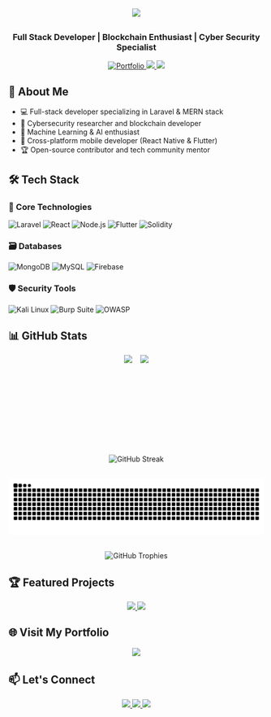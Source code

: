 <h1 align="center">
  <img src="https://readme-typing-svg.herokuapp.com?font=Righteous&size=35&duration=4000&color=38BDF8&center=true&vCenter=true&width=500&lines=Hi+There!+👋;I'm+Nipuna+Kaweya!" />
</h1>

<h3 align="center">Full Stack Developer | Blockchain Enthusiast | Cyber Security Specialist</h3>

<div align="center">
  <a href="https://nipunakaweya.com" target="_blank">
    <img src="https://img.shields.io/badge/My_Portfolio-FF5722?style=for-the-badge&logo=google-chrome&logoColor=white" alt="Portfolio" />
  </a>
  <a href="mailto:nipuna609@gmail.com">
    <img src="https://img.shields.io/badge/nipuna609@gmail.com-D14836?style=for-the-badge&logo=gmail&logoColor=white" />
  </a>
  <a href="https://www.linkedin.com/in/nipuna-prabashwara-673b82258/" target="_blank">
    <img src="https://img.shields.io/badge/LinkedIn-0A66C2?style=for-the-badge&logo=linkedin&logoColor=white" />
  </a>
</div>

## 🚀 About Me
- 💻 Full-stack developer specializing in Laravel & MERN stack
- 🔐 Cybersecurity researcher and blockchain developer
- 🤖 Machine Learning & AI enthusiast
- 📱 Cross-platform mobile developer (React Native & Flutter)
- 🏆 Open-source contributor and tech community mentor

## 🛠️ Tech Stack

### 🔧 Core Technologies
![Laravel](https://img.shields.io/badge/Laravel-FF2D20?style=for-the-badge&logo=laravel&logoColor=white)
![React](https://img.shields.io/badge/React-61DAFB?style=for-the-badge&logo=react&logoColor=black)
![Node.js](https://img.shields.io/badge/Node.js-339933?style=for-the-badge&logo=nodedotjs&logoColor=white)
![Flutter](https://img.shields.io/badge/Flutter-02569B?style=for-the-badge&logo=flutter&logoColor=white)
![Solidity](https://img.shields.io/badge/Solidity-363636?style=for-the-badge&logo=solidity&logoColor=white)

### 🗃️ Databases
![MongoDB](https://img.shields.io/badge/MongoDB-47A248?style=for-the-badge&logo=mongodb&logoColor=white)
![MySQL](https://img.shields.io/badge/MySQL-4479A1?style=for-the-badge&logo=mysql&logoColor=white)
![Firebase](https://img.shields.io/badge/Firebase-FFCA28?style=for-the-badge&logo=firebase&logoColor=black)

### 🛡️ Security Tools
![Kali Linux](https://img.shields.io/badge/Kali_Linux-557C94?style=for-the-badge&logo=kalilinux&logoColor=white)
![Burp Suite](https://img.shields.io/badge/Burp_Suite-FF6F00?style=for-the-badge)
![OWASP](https://img.shields.io/badge/OWASP-000000?style=for-the-badge&logo=owasp&logoColor=white)

## 📊 GitHub Stats

<div align="center" style="display: flex; flex-direction: column; align-items: center; gap: 1rem;">
  <div style="display: flex; gap: 1rem; flex-wrap: wrap; justify-content: center;">
    <img height="180em" src="https://github-readme-stats.vercel.app/api?username=Nipun23a&show_icons=true&theme=radical&count_private=true&include_all_commits=true" />
    <img height="180em" src="https://github-readme-stats.vercel.app/api/top-langs/?username=Nipun23a&layout=compact&theme=radical&langs_count=8" />
  </div>
  
  <img src="https://streak-stats.demolab.com/?user=Nipun23a&theme=radical" alt="GitHub Streak" />
  
  <!-- Snake Animation -->
  ![Snake animation](https://github.com/Nipun23a/Nipun23a/blob/output/github-contribution-grid-snake.svg)
  
  <!-- GitHub Trophies -->
  <img src="https://github-profile-trophy.vercel.app/?username=Nipun23a&theme=onedark&column=7&margin-w=15" alt="GitHub Trophies" />
</div>

## 🏆 Featured Projects

<div align="center">
  <a href="https://github.com/Nipun23a/Project1](https://github.com/Nipun23a/Fitness-Mobile-Application.git)">
    <img src="https://github-readme-stats.vercel.app/api/pin/?username=Nipun23a&repo=Project1&theme=radical" />
  </a>
  <a href="https://github.com/Nipun23a/Project2](https://github.com/Nipun23a/Cyber-Seacurity-Scanner)">
    <img src="https://github-readme-stats.vercel.app/api/pin/?username=Nipun23a&repo=Project2&theme=radical" />
  </a>
</div>

## 🌐 Visit My Portfolio
<div align="center">
  <a href="https://nipunakaweya.me" target="_blank">
    <img src="https://img.shields.io/badge/Portfolio-FF5722?style=for-the-badge&logo=google-chrome&logoColor=white" width="200" />
  </a>
</div>

## 📫 Let's Connect
<div align="center">
  <a href="mailto:nipuna609@gmail.com">
    <img src="https://img.shields.io/badge/Email_Me-D14836?style=for-the-badge&logo=gmail&logoColor=white" />
  </a>
  <a href="https://www.linkedin.com/in/nipuna-prabashwara-673b82258/">
    <img src="https://img.shields.io/badge/LinkedIn-0A66C2?style=for-the-badge&logo=linkedin&logoColor=white" />
  </a>
  <a href="https://github.com/Nipun23a/issues">
    <img src="https://img.shields.io/badge/Ask_Me-Anything-1abc9c?style=for-the-badge" />
  </a>
</div>

